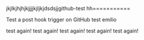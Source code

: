 jkjlkjhjhjkjjjjkjljkjdsdsjjgithub-test
hh===========

Test a post hook trigger on GitHub
test emilio

test again!
test again!
test again!
test again!
test again!

